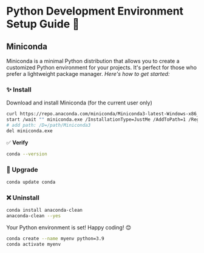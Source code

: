 # Python Development Environment Setup Guide 🐍

## Miniconda

Miniconda is a minimal Python distribution that allows you to create a customized Python environment for your projects. It's perfect for those who prefer a lightweight package manager. _Here's how to get started:_

### ✨ Install

Download and install Miniconda (for the current user only)

```bash
curl https://repo.anaconda.com/miniconda/Miniconda3-latest-Windows-x86_64.exe -o miniconda.exe
start /wait "" miniconda.exe /InstallationType=JustMe /AddToPath=1 /RegisterPython=0 /S
# add path: /D=/path/Miniconda3
del miniconda.exe
```

✅ **Verify**

```bash
conda --version
```

### 🚀 Upgrade

```bash
conda update conda
```

### ❌ Uninstall

```bash
conda install anaconda-clean
anaconda-clean --yes
```

Your Python environment is set! Happy coding! 😊

```bash
conda create --name myenv python=3.9
conda activate myenv
```